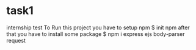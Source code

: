 # task1
internship test
 To Run this project
 you have to setup npm
 $ init npm
 after that you have to install some package
 $ npm i express ejs body-parser request
